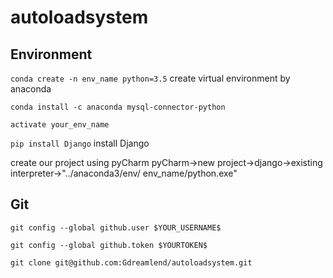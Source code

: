 # autoloadsystem
## Environment

 `conda create -n env_name python=3.5` create virtual environment by anaconda
 
`conda install -c anaconda mysql-connector-python`

 `activate your_env_name` 
 
 `pip install Django` install Django
 


create our project using pyCharm
 pyCharm->new project->django->existing interpreter->"../anaconda3/env/ env_name/python.exe"

## Git
`git config --global github.user $YOUR_USERNAME$`

`git config --global github.token $YOURTOKEN$`

`git clone git@github.com:Gdreamlend/autoloadsystem.git`

